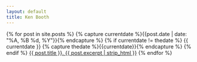 ```yaml
---
layout: default
title: Ken Booth
---
```


{% for post in site.posts %}
  {% capture currentdate %}{{post.date | date: "%A, %B %d, %Y"}}{% endcapture %}
  {% if currentdate != thedate %}
    {{ currentdate }}
    {% capture thedate %}{{currentdate}}{% endcapture %} 
  {% endif %}
   <a href="{{ post.url }}">{{ post.title }}. {{ post.excerpt | strip_html }}</a>
{% endfor %}


